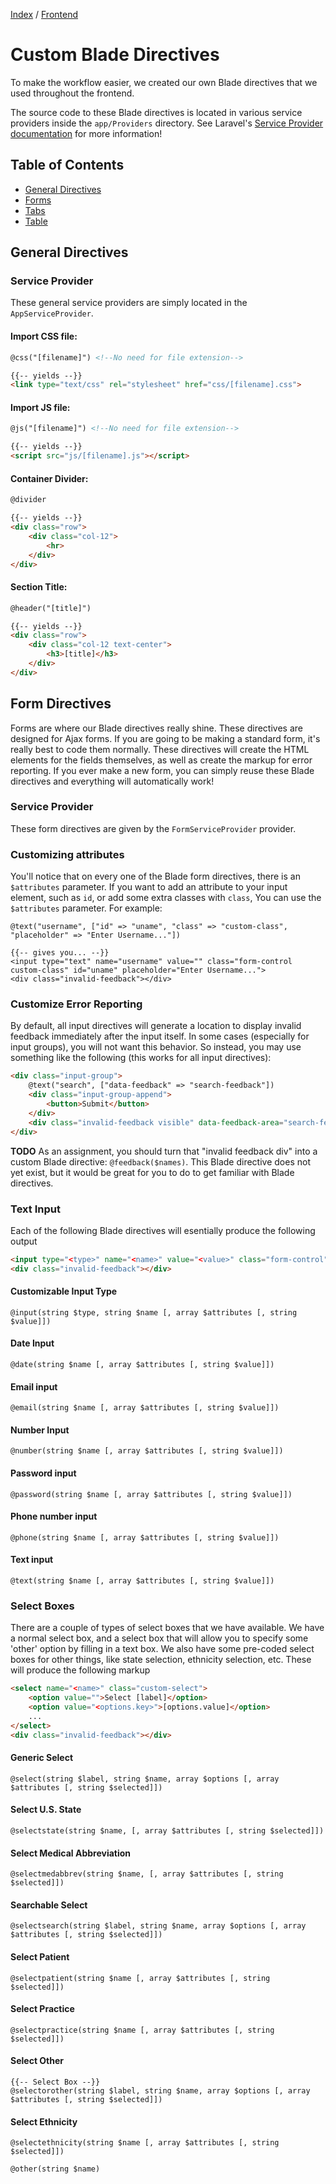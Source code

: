 [Index](../index.html) / [Frontend](./index.html)

# Custom Blade Directives

To make the workflow easier, we created our own Blade directives that we used throughout the frontend.

The source code to these Blade directives is located in various service providers inside the `app/Providers` directory. See Laravel's [Service Provider documentation](https://laravel.com/docs/5.6/providers) for more information!

## Table of Contents

- [General Directives](#general-directives)
- [Forms](#forms)
- [Tabs](./tabs.html)
- [Table](./table.html)

## General Directives

### Service Provider

These general service providers are simply located in the `AppServiceProvider`.

#### Import CSS file:

```html
@css("[filename]") <!--No need for file extension-->

{{-- yields --}}
<link type="text/css" rel="stylesheet" href="css/[filename].css">
```

#### Import JS file:

```html
@js("[filename]") <!--No need for file extension-->

{{-- yields --}}
<script src="js/[filename].js"></script>
```

#### Container Divider:

```html
@divider

{{-- yields --}}
<div class="row">
    <div class="col-12">
        <hr>
    </div>
</div>
```

#### Section Title:

```html
@header("[title]")

{{-- yields --}}
<div class="row">
    <div class="col-12 text-center">
        <h3>[title]</h3>
    </div>
</div>
```

## Form Directives

Forms are where our Blade directives really shine. These directives are designed for Ajax forms. If you are going to be making a standard form, it's really best to code them normally. These directives will create the HTML elements for the fields themselves, as well as create the markup for error reporting. If you ever make a new form, you can simply reuse these Blade directives and everything will automatically work!

### Service Provider
These form directives are given by the `FormServiceProvider` provider.

### Customizing attributes
You'll notice that on every one of the Blade form directives, there is an `$attributes` parameter. If you want to add an attribute to your input element, such as `id`, or add some extra classes with `class`, You can use the `$attributes` parameter. For example:
```blade
@text("username", ["id" => "uname", "class" => "custom-class", "placeholder" => "Enter Username..."])

{{-- gives you... --}}
<input type="text" name="username" value="" class="form-control custom-class" id="uname" placeholder="Enter Username...">
<div class="invalid-feedback"></div>
```

### Customize Error Reporting

By default, all input directives will generate a location to display invalid feedback immediately after the input itself. In some cases (especially for input groups), you will not want this behavior. So instead, you may use something like the following (this works for all input directives):

```html
<div class="input-group">
    @text("search", ["data-feedback" => "search-feedback"])
    <div class="input-group-append">
        <button>Submit</button>
    </div>
    <div class="invalid-feedback visible" data-feedback-area="search-feedback"></div>
</div>
```

**TODO** As an assignment, you should turn that "invalid feedback div" into a custom Blade directive: `@feedback($names)`. This Blade directive does not yet exist, but it would be great for you to do to get familiar with Blade directives.

### Text Input

Each of the following Blade directives will esentially produce the following output
```html
<input type="<type>" name="<name>" value="<value>" class="form-control">
<div class="invalid-feedback"></div>
```

#### Customizable Input Type

```blade
@input(string $type, string $name [, array $attributes [, string $value]])
```

#### Date Input

```blade
@date(string $name [, array $attributes [, string $value]])
```

#### Email input

```blade
@email(string $name [, array $attributes [, string $value]])
```

#### Number Input

```blade
@number(string $name [, array $attributes [, string $value]])
```

#### Password input

```blade
@password(string $name [, array $attributes [, string $value]])
```

#### Phone number input

```blade
@phone(string $name [, array $attributes [, string $value]])
```

#### Text input

```blade
@text(string $name [, array $attributes [, string $value]])
```

### Select Boxes
There are a couple of types of select boxes that we have available. We have a normal select box, and
a select box that will allow you to specify some 'other' option by filling in a text box. We also have
some pre-coded select boxes for other things, like state selection, ethnicity selection, etc. These will
produce the following markup
```html
<select name="<name>" class="custom-select">
    <option value="">Select [label]</option>
    <option value="<options.key>">[options.value]</option>
    ...
</select>
<div class="invalid-feedback"></div>
```

#### Generic Select

```blade
@select(string $label, string $name, array $options [, array $attributes [, string $selected]])
```

#### Select U.S. State

```blade
@selectstate(string $name, [, array $attributes [, string $selected]])
```

#### Select Medical Abbreviation

```blade
@selectmedabbrev(string $name, [, array $attributes [, string $selected]])
```

#### Searchable Select

```blade
@selectsearch(string $label, string $name, array $options [, array $attributes [, string $selected]])
```

#### Select Patient

```blade
@selectpatient(string $name [, array $attributes [, string $selected]])
```

#### Select Practice

```blade
@selectpractice(string $name [, array $attributes [, string $selected]])
```

#### Select Other

```blade
{{-- Select Box --}}
@selectorother(string $label, string $name, array $options [, array $attributes [, string $selected]])
```

#### Select Ethnicity

```blade
@selectethnicity(string $name [, array $attributes [, string $selected]])

@other(string $name)
```
